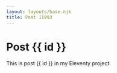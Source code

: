 ```yaml
---
layout: layouts/base.njk
title: Post 11993
---
```


# Post {{ id }}

This is post {{ id }} in my Eleventy project.
